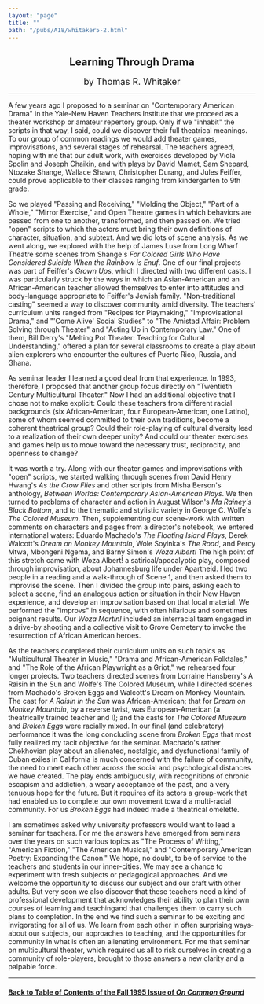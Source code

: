 ```yaml
---
layout: "page"
title: ""
path: "/pubs/A18/whitaker5-2.html"
---
```

<main>
<center><h2>
Learning Through Drama</h2>
<font size="+1">by Thomas R. Whitaker</font>
</center><hr/>
A few years ago I proposed to a seminar on "Contemporary American  Drama"
in the Yale-New Haven Teachers Institute that we proceed as  a theater
workshop or amateur repertory group.  Only if we "inhabit"  the scripts in
that way, I said, could we discover their full theatrical  meanings.  To
our group of common readings we would add theater  games, improvisations,
and several stages of rehearsal.  The teachers  agreed, hoping with me
that our adult work, with exercises  developed by Viola Spolin and Joseph
Chaikin, and with plays by  David Mamet, Sam Shepard, Ntozake Shange,
Wallace Shawn,  Christopher Durang, and Jules Feiffer, could prove
applicable to their  classes ranging from kindergarten to 9th grade.
<p>
So we played "Passing and Receiving," "Molding the Object," "Part of a
Whole," "Mirror Exercise," and Open Theatre games in which  behaviors are
passed from one to another, transformed, and then  passed on.  We tried
"open" scripts to which the actors must bring  their own definitions of
character, situation, and subtext.  And we did  lots of scene analysis.
As we went along, we explored with the help  of James Luse from Long Wharf
Theatre some scenes from Shange's <i>For Colored Girls Who Have Considered
Suicide When the Rainbow is  Enuf</i>.  One of our final projects was part
of Feiffer's <i>Grown Ups</i>, which  I directed with two different casts.
I was particularly struck by the  ways in which an Asian-American and an
African-American teacher  allowed themselves to enter into attitudes and
body-language  appropriate to Feiffer's Jewish family.  "Non-traditional
casting"  seemed a way to discover community amid diversity.  The
teachers'  curriculum units ranged from "Recipes for Playmaking,"
"Improvisational Drama," and "'Come Alive' Social Studies" to "The
Amistad Affair: Problem Solving through Theater" and "Acting Up in
Contemporary Law." One of them, Bill Derry's "Melting Pot Theater:
Teaching for Cultural Understanding," offered a plan for several
classrooms to create a play about alien explorers who encounter the
cultures of Puerto Rico, Russia, and Ghana.
</p><p>As seminar leader I learned a good deal from that experience.  In
1993, therefore, I proposed that another group focus directly on
"Twentieth Century Multicultural Theater." Now I had an additional
objective that I chose not to make explicit: Could these teachers from
different racial backgrounds (six African-American, four
European-American, one Latino), some of whom seemed committed  to their
own traditions, become a coherent theatrical group? Could  their
role-playing of cultural diversity lead to a realization of their  own
deeper unity? And could our theater exercises and games help  us to move
toward the necessary trust, reciprocity, and openness to  change?
</p><p>
It was worth a try.  Along with our theater games and  improvisations with
"open" scripts, we started walking through  scenes from David Henry
Hwang's <i>As the Crow Flies</i> and other scripts  from Misha Berson's
anthology, <i>Between Worlds: Contemporary  Asian-American Plays</i>. We
then turned to problems of character and  action in August Wilson's <i>Ma
Rainey's Black Bottom</i>, and to the  thematic and stylistic variety in
George C. Wolfe's <i>The Colored  Museum</i>.  Then, supplementing our
scene-work with written  comments on characters and pages from a
director's notebook, we  entered international waters: Eduardo Machado's
<i>The Floating Island  Plays</i>, Derek Walcott's <i>Dream on Monkey
Mountain</i>, Wole Soyinka's <i>The Road</i>, and Percy Mtwa, Mbongeni
Ngema, and Barny Simon's <i>Woza Albert!</i> The high point of this
stretch came with Woza Albert!  ­a satirical/apocalyptic play,
composed through improvisation,  about Johannesburg life under Apartheid.
I led two people in a  reading and a walk-through of Scene 1, and then
asked them to  improvise the scene.  Then I divided the group into pairs,
asking  each to select a scene, find an analogous action or situation in
their  New Haven experience, and develop an improvisation based on that
local material.  We performed the "improvs" in sequence, with often
hilarious and sometimes poignant results.  Our <i>Woza Martin!</i>
included  an interracial team engaged in a drive-by shooting and a
collective  visit to Grove Cemetery to invoke the resurrection of  African
American heroes.
</p><p>
As the teachers completed their curriculum units on such topics as
"Multicultural Theater in Music," "Drama and African-American  Folktales,"
and "The Role of the African Playwright as a Griot," we  rehearsed four
longer projects.  Two teachers directed scenes from  Lorraine Hansberry's
A Raisin in the Sun and Wolfe's The Colored  Museum, while I directed
scenes from Machado's Broken Eggs and  Walcott's Dream on Monkey Mountain.
The cast for <i>A Raisin in the  Sun</i> was African-American; that for
<i>Dream on Monkey Mountain</i>, by  a reverse twist, was
European-American (a theatrically trained  teacher and I); and the casts
for <i>The Colored Museum</i> and <i>Broken  Eggs</i> were racially mixed.
In our final (and celebratory) performance  it was the long concluding
scene from <i>Broken Eggs</i> that most fully  realized my tacit objective
for the seminar.  Machado's rather  Chekhovian play about an alienated,
nostalgic, and dysfunctional  family of Cuban exiles in California is much
concerned with the  failure of community, the need to meet each other
across the social  and psychological distances we have created.  The play
ends  ambiguously, with recognitions of chronic escapism and addiction, a
weary acceptance of the past, and a very tenuous hope for the  future.
But it requires of its actors a group-work that had enabled us  to
complete our own movement toward a multi-racial community.   For us
<i>Broken Eggs</i> had indeed made a theatrical omelette.
</p><p>
I am sometimes asked why university professors would want to lead  a
seminar for teachers.  For me the answers have emerged from  seminars over
the years on such various topics as "The Process of  Writing," "American
Fiction," "The American Musical," and  "Contemporary American Poetry:
Expanding the Canon." We hope, no  doubt, to be of service to the teachers
and students in our  inner-cities.  We may see a chance to experiment with
fresh subjects  or pedagogical approaches.  And we welcome the opportunity
to  discuss our subject and our craft with other adults.  But very soon we
also discover that these teachers need a kind of professional  development
that acknowledges their ability to plan their own  courses of learning and
teaching­and that challenges them to carry  such plans to completion.
In the end we find such a seminar to be  exciting and invigorating for all
of us.  We learn from each other in  often surprising ways­about our
subjects, our approaches to  teaching, and the opportunities for community
in what is often an  alienating environment.  For me that seminar on
multicultural  theater, which required us all to risk ourselves in
creating a  community of role-players, brought to those answers a new
clarity  and a palpable force.
</p><hr/>
<h4><a href=".\">Back to
Table of Contents of the Fall 1995 Issue of <i>On Common
Ground</i></a>
</h4>
</main>